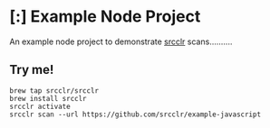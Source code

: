 # [:] Example Node Project

An example node project to demonstrate [srcclr](https://www.srcclr.com) scans..........

## Try me!

```wwwww
brew tap srcclr/srcclr
brew install srcclr
srcclr activate
srcclr scan --url https://github.com/srcclr/example-javascript
```

